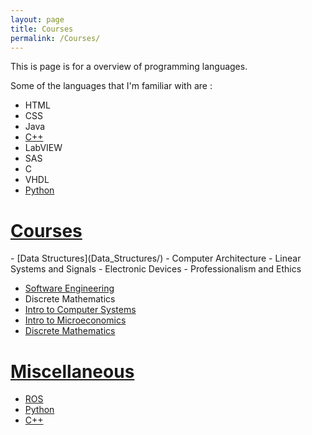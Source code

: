 ```yaml
---
layout: page
title: Courses
permalink: /Courses/
---
```

This is page is for a overview of programming languages.

Some of the languages that I'm familiar with are :

- HTML
- CSS
- Java
- [C++](C++/)
- LabVIEW
- SAS
- C
- VHDL
- [Python](Python/)


<h1><u>Courses</u></h1>
- [Data Structures](Data_Structures/)
- Computer Architecture
- Linear Systems and Signals
- Electronic Devices
- Professionalism and Ethics

- [Software Engineering](Software_Engineering/)
- Discrete Mathematics
- [Intro to Computer Systems](Intro_to_comp_systems)
- [Intro to Microeconomics](micro)
- [Discrete Mathematics](discrete)

<h1><u>Miscellaneous</u></h1>

- [ROS](ROS/)
- [Python](Python/)
- [C++](C++/)

